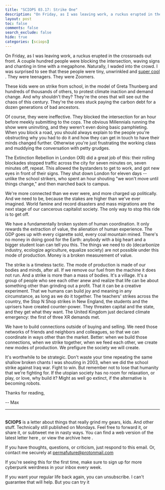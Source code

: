 ```yaml
---
title: "SCIOPS 03.17: Strike One"
description: "On Friday, as I was leaving work, a ruckus erupted in the crossroads out front"
layout: post
toc: false
comments: false
search_exclude: false
hide: true
categories: [sciops]
---
```



 On Friday, as I was leaving work, a ruckus erupted in the crossroads out front. A couple hundred people were blocking the intersection, waving signs and chanting in time with a megaphone. Naturally, I waded into the crowd. I was surprised to see that these people were tiny, unwrinkled and
 [super cool](https://tinyletter.com/sciops/letters/sciops-03-13-high-cool) 
 . They were teenagers. They were Zoomers.
   

  

 These kids were on strike from school, in the model of Greta Thunberg and hundreds of thousands of others, to protest climate inaction and demand change. And why shouldn't they? They're the ones that will see out the chaos of this century. They're the ones stuck paying the carbon debt for a dozen generations of bad ancestors.
   

  

 Of course, they were ineffective. They blocked the intersection for an hour before meekly submitting to the cops. The obvious Millennials running the show were uninviting, and they weren't even doing basic pamphleting. When you block a road, you should always explain to the people you're obstructing why you had to do it and how they can get in touch to have their minds changed further. Otherwise you're just frustrating the working class and muddying the conversation with petty grudges.
   

  

 The Extinction Rebellion in London (XR) did a great job of this: their rolling blockades stopped traffic across the city for seven minutes on, seven minutes off, repeat. This allowed the bystanders to get to work, and got new eyes in front of their signs. They shut down London for eleven days -- unlike the school strikers, who spent an hour shouting "we won't move until things change," and then marched back to campus.
   

  

 We're more connected than we ever were, and more charged up politically. And we need to be, because the stakes are higher than we've ever imagined. World famine and record disasters and mass migrations are the next stage of our cancerous capitalist society. The only way to stop this ride is to get off.
   

  

 We have a fundamentally broken system of human coordination. It only rewards the extraction of value, the alienation of human experience. The GDP goes up with every cigarette sold, every coal mountain mined. There's no money in doing good for the Earth: anybody with a big heart and a bigger student loan can tell you this. The things we need to do (decarbonize industry, ecologize agriculture, equalize society) are not possible under this mode of production. Money is a broken measurement of value.
   

  

 The strike is a timeless tactic. The mode of production is made of our bodies and minds, after all. If we remove our fuel from the machine it does not run. And a strike is more than a mass of bodies. It's a village. It's a group of people who see each other anew and realize that life can be about something other than grinding out a profit. That it can be a creative experiment. That we humans can build joy and meaning in any circumstance, as long as we do it together. The teachers' strikes across the country, the Stop N Shop strikes in New England, the students and the uprisers have created counter-power. They threaten capital and the state, and they get what they want. The United Kingdom just declared climate emergency: the first of three XR demands met.
   

  

 We have to build connections outside of buying and selling. We need those networks of friends and neighbors and colleagues, so that we can coordinate in ways other than the market. Better: when we build those connections, when we strike together, when we feed each other, we create new modes of production. We prefigure the society we will create.
   

  

 It's worthwhile to be strategic. Don't waste your time repeating the same shallow broken chants I was shouting in 2003, when we did the school strike against Iraq war. Fight to win. But remember not to lose that humanity that we're fighting for. If the utopian society has no room for relaxation, or play, or love, why build it? Might as well go extinct, if the alternative is becoming robots.
   

  

 Thanks for reading,
   

 -- Max
   

  



---


###### 
**SCIOPS** 
 is a letter about things that really grind my gears, kids. And other stuff. Technically still published on Mondays. Feel free to forward it, or share it, or subtweet me in nasty ways. You can find a web version of the
 latest letter here
 , or view the
 archive here
 .
 

 If you have thoughts, questions, or criticism, just respond to this email. Or, contact me securely at
 permafuture@protonmail.com


 If you're seeing this for the first time, make sure to
 sign up
 for more cyberpunk weirdness in your inbox every week.
 

 If you want your regular life back again, you can unsubscribe. I can't guarantee that will help. But you can try it


